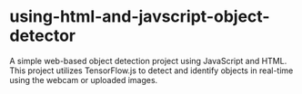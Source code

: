 # using-html-and-javscript-object-detector
 A simple web-based object detection project using JavaScript and HTML. This project utilizes TensorFlow.js  to detect and identify objects in real-time using the webcam or uploaded images.
